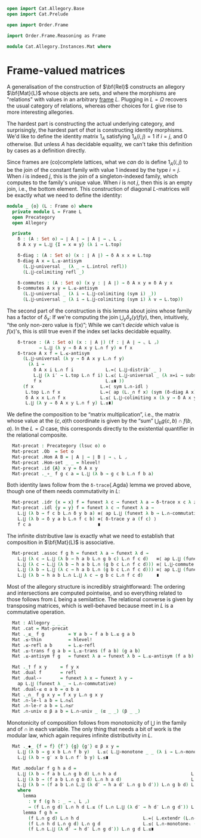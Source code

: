 ```agda
open import Cat.Allegory.Base
open import Cat.Prelude

open import Order.Frame

import Order.Frame.Reasoning as Frame

module Cat.Allegory.Instances.Mat where
```

# Frame-valued matrices

A generalisation of the construction of $\bf{Rel}$ constructs an
allegory $\bf{Mat}(L)$ whose objects are sets, and where the morphisms
are "relations" with values in an arbitrary [frame] $L$. Plugging in $L
= \Omega$ recovers the usual category of relations, whereas other
choices for $L$ give rise to more interesting allegories.

[frame]: Order.Frame.html

The hardest part is constructing the actual underlying category, and
surprisingly, the hardest part of _that_ is constructing identity
morphisms. We'd like to define the identity matrix $1_{A}$ satisfying
$1_{A}(i,j) = 1$ if $i = j$, and $0$ otherwise. But unless $A$ has
decidable equality, we can't take this definition by cases as a
definition directly.

Since frames are (co)complete lattices, what we _can_ do is define
$1_{A}(i,j)$ to be the join of the constant family with value $1$
indexed by the type $i = j$. When $i$ is indeed $j$, this is the join of
a singleton-indexed family, which computes to the family's unique value.
When $i$ is not $j$, then this is an empty join, i.e., the bottom
element. This construction of diagonal $L$-matrices will be exactly what
we need to define the identity:

```agda
module _ {o} (L : Frame o) where
  private module L = Frame L
  open Precategory
  open Allegory

  private
    δ : (A : Set o) → ∣ A ∣ → ∣ A ∣ → ⌞ L ⌟
    δ A x y = L.⋃ {I = x ≡ y} (λ i → L.top)

    δ-diag : (A : Set o) (x : ∣ A ∣) → δ A x x ≡ L.top
    δ-diag A x = L.≤-antisym
      (L.⋃-universal _ (λ _ → L.introl refl))
      (L.⋃-colimiting refl _)

    δ-commutes : (A : Set o) (x y : ∣ A ∣) → δ A x y ≡ δ A y x
    δ-commutes A x y = L.≤-antisym
      (L.⋃-universal _ (λ i → L.⋃-colimiting (sym i) _))
      (L.⋃-universal _ (λ i → L.⋃-colimiting (sym i) λ v → L.top))
```

The second part of the construction is this lemma about joins whose
family has a factor of $\delta_{x}$: If we're computing the join
$\bigcup_y \delta_{x}(y)f(y)$, then, intuitively, “the only non-zero
value is f(x)”; While we can't _decide_ which value is $f(x)$'s, this is
still true even if the index set lacks decidable equality.

```agda
    δ-trace : (A : Set o) (x : ∣ A ∣) (f : ∣ A ∣ → ⌞ L ⌟)
            → L.⋃ (λ y → δ A x y L.∩ f y) ≡ f x
    δ-trace A x f = L.≤-antisym
      (L.⋃-universal (λ y → δ A x y L.∩ f y)
        (λ i →
          δ A x i L.∩ f i            L.=⟨ L.⋃-distrib′ _ ⟩
          L.⋃ (λ i′ → L.top L.∩ f i) L.≤⟨ L.⋃-universal _ (λ x=i → subst (λ e → (L.top L.∩ f e) L.≤ f x) x=i L.∩≤r) ⟩
          f x                        L.≤∎ ))
      (f x                         L.=⟨ sym L.∩-idl ⟩
       L.top L.∩ f x               L.=⟨ ap (L._∩ f x) (sym (δ-diag A x)) ⟩
       δ A x x L.∩ f x             L.≤⟨ L.⋃-colimiting x (λ y → δ A x y L.∩ f y) ⟩
       L.⋃ (λ y → δ A x y L.∩ f y) L.≤∎)
```

We define the composition to be “matrix multiplication”, i.e., the
matrix whose value at the $(c,a)$th coordinate is given by the “sum”
$\bigcup_b g(c,b)\cap f(b,a)$. In the $L = \Omega$ case, this
corresponds directly to the existential quantifier in the relational
composite.

```agda
  Mat-precat : Precategory (lsuc o) o
  Mat-precat .Ob  = Set o
  Mat-precat .Hom A B = ∣ A ∣ → ∣ B ∣ → ⌞ L ⌟
  Mat-precat .Hom-set _ _ = hlevel!
  Mat-precat .id {A} x y = δ A x y
  Mat-precat ._∘_ f g c a = L.⋃ (λ b → g c b L.∩ f b a)
```

Both identity laws follow from the `δ-trace`{.Agda} lemma we proved
above, though one of them needs commutativity in $L$:

```agda
  Mat-precat .idr {x = x} f = funext λ c → funext λ a → δ-trace x c λ z → f z a
  Mat-precat .idl {y = y} f = funext λ c → funext λ a →
    L.⋃ (λ b → f c b L.∩ δ y b a) ≡⟨ ap L.⋃ (funext λ b → L.∩-commutative ∙ ap (L._∩ f c b) (δ-commutes y b a)) ⟩
    L.⋃ (λ b → δ y a b L.∩ f c b) ≡⟨ δ-trace y a (f c) ⟩
    f c a                         ∎
```

The infinite distributive law is exactly what we need to establish that
composition in $\bf{Mat}(L)$ is associative.

```agda
  Mat-precat .assoc f g h = funext λ a → funext λ d →
    L.⋃ (λ c → L.⋃ (λ b → h a b L.∩ g b c) L.∩ f c d)   ≡⟨ ap L.⋃ (funext λ c → L.⋃-distrib′ _ ∙ ap L.⋃ (funext λ b → sym L.∩-assoc)) ⟩
    L.⋃ (λ c → L.⋃ (λ b → h a b L.∩ (g b c L.∩ f c d))) ≡⟨ L.⋃-commute _ ⟩
    L.⋃ (λ b → L.⋃ (λ c → h a b L.∩ (g b c L.∩ f c d))) ≡⟨ ap L.⋃ (funext λ c → sym (L.⋃-distrib _ _)) ⟩
    L.⋃ (λ b → h a b L.∩ L.⋃ λ c → g b c L.∩ f c d)     ∎
```

Most of the allegory structure is incredibly straightforward: The
ordering and intersections are computed pointwise, and so everything
related to those follows from $L$ being a semilattice. The relational
converse is given by transposing matrices, which is well-behaved because
meet in $L$ is a commutative operation.

```agda
  Mat : Allegory _ _ _
  Mat .cat = Mat-precat
  Mat ._≤_ f g         = ∀ a b → f a b L.≤ g a b
  Mat .≤-thin          = hlevel!
  Mat .≤-refl a b      = L.≤-refl
  Mat .≤-trans f g a b = L.≤-trans (f a b) (g a b)
  Mat .≤-antisym f g   = funext λ a → funext λ b → L.≤-antisym (f a b) (g a b)

  Mat ._† f x y     = f y x
  Mat .dual f       = refl
  Mat .dual-∘       = funext λ x → funext λ y →
    ap L.⋃ (funext λ _ → L.∩-commutative)
  Mat .dual-≤ α a b = α b a
  Mat ._∩_ f g x y = f x y L.∩ g x y
  Mat .∩-le-l a b = L.∩≤l
  Mat .∩-le-r a b = L.∩≤r
  Mat .∩-univ α β a b = L.∩-univ _ (α _ _) (β _ _)
```

Monotonicity of composition follows from monotonicity of $\bigcup$ in
the family and of $\cap$ in each variable. The only thing that needs a
bit of work is the modular law, which again requires infinite
distributivity in $L$.

```agda
  Mat ._◆_ {f = f} {f′} {g} {g′} α β x y =
    L.⋃ (λ b → g x b L.∩ f b y)   L.≤⟨ L.⋃-monotone _ _ (λ i → L.∩-monotone (β _ _) (α _ _)) ⟩
    L.⋃ (λ b → g′ x b L.∩ f′ b y) L.≤∎

  Mat .modular f g h a d =
    L.⋃ (λ b → f a b L.∩ g b d) L.∩ h a d                            L.=⟨ L.⋃-distrib′ _ ⟩
    L.⋃ (λ b → (f a b L.∩ g b d) L.∩ h a d)                          L.≤⟨ L.⋃-monotone _ _ (λ i → lemma _ _ _) ⟩
    L.⋃ (λ b → (f a b L.∩ L.⋃ (λ d′ → h a d′ L.∩ g b d′)) L.∩ g b d) L.≤∎
    where
      lemma
        : ∀ f (g h : _ → ⌞ L ⌟)
        → (f L.∩ g d) L.∩ h d L.≤ (f L.∩ L.⋃ (λ d′ → h d′ L.∩ g d′)) L.∩ g d
      lemma f g h =
        (f L.∩ g d) L.∩ h d                        L.=⟨ L.extendr (L.∩-commutative ∙ L.pushr (sym L.∩-idempotent)) ⟩
        (f L.∩ h d L.∩ g d) L.∩ g d                L.≤⟨ L.∩-monotoneₗ (L.∩-monotoneᵣ (L.⋃-colimiting d _)) ⟩
        (f L.∩ L.⋃ (λ d′ → h d′ L.∩ g d′)) L.∩ g d L.≤∎
```
